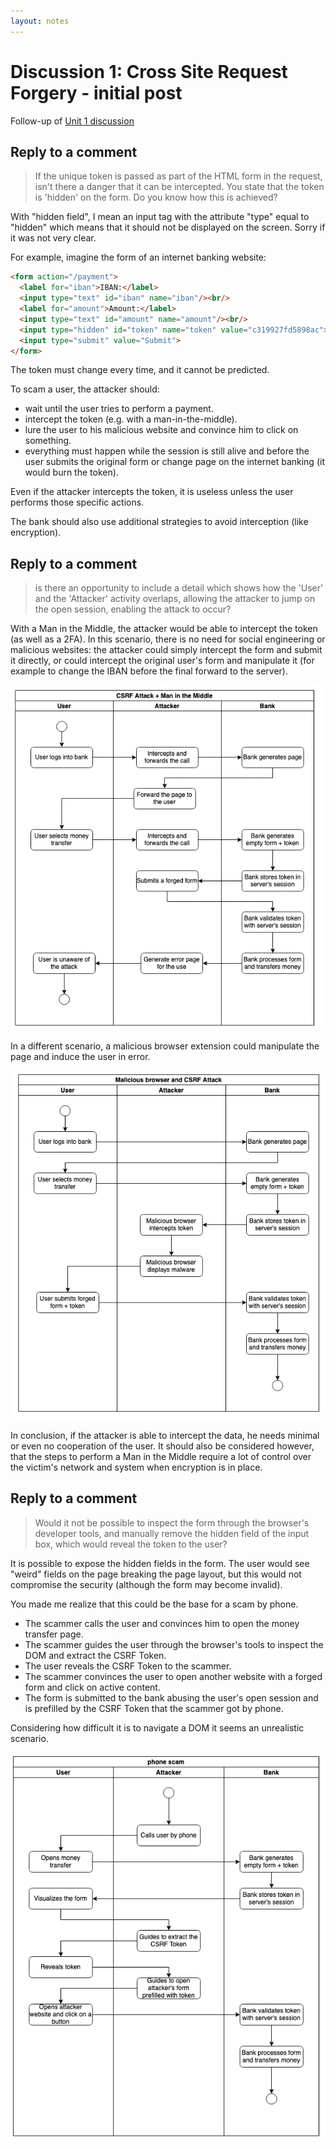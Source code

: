 ```yaml
---
layout: notes
---
```

# Discussion 1: Cross Site Request Forgery - initial post

Follow-up of [Unit 1 discussion](../unit1)

## Reply to a comment

> If the unique token is passed as part of the HTML form in the request, isn't there a danger that it can be intercepted. You state that the token is 'hidden' on the form. Do you know how this is achieved?

With "hidden field", I mean an input tag with the attribute "type" equal to "hidden" which means that it should not be displayed on the screen. Sorry if it was not very clear.

For example, imagine the form of an internet banking website:

```html
<form action="/payment">
  <label for="iban">IBAN:</label>
  <input type="text" id="iban" name="iban"/><br/>
  <label for="amount">Amount:</label>
  <input type="text" id="amount" name="amount"/><br/>
  <input type="hidden" id="token" name="token" value="c319927fd5898ac">
  <input type="submit" value="Submit">
</form>
```

The token must change every time, and it cannot be predicted.

To scam a user, the attacker should:

* wait until the user tries to perform a payment.
* intercept the token (e.g. with a man-in-the-middle).
* lure the user to his malicious website and convince him to click on something.
* everything must happen while the session is still alive and before the user submits the original form or change page on the internet banking (it would burn the token).

Even if the attacker intercepts the token, it is useless unless the user performs those specific actions.

The bank should also use additional strategies to avoid interception (like encryption).

## Reply to a comment

> is there an opportunity to include a detail which shows how the 'User' and the 'Attacker' activity overlaps, allowing the attacker to jump on the open session, enabling the attack to occur?

With a Man in the Middle, the attacker would be able to intercept the token (as well as a 2FA). In this scenario, there is no need for social engineering or malicious websites: the attacker could simply intercept the form and submit it directly, or could intercept the original user's form and manipulate it (for example to change the IBAN before the final forward to the server).

<img src="csrf-attack-1.png" alt="MITM attack" class="img-responsive"/>

In a different scenario, a malicious browser extension could manipulate the page and induce the user in error.

<img src="csrf-attack-2.png" alt="browser attack" class="img-responsive"/>

In conclusion, if the attacker is able to intercept the data, he needs minimal or even no cooperation of the user. It should also be considered however, that the steps to perform a Man in the Middle require a lot of control over the victim's network and system when encryption is in place.

## Reply to a comment

> Would it not be possible to inspect the form through the browser's developer tools, and manually remove the hidden field of the input box, which would reveal the token to the user?

It is possible to expose the hidden fields in the form. The user would see "weird" fields on the page breaking the page layout, but this would not compromise the security (although the form may become invalid).

You made me realize that this could be the base for a scam by phone.

- The scammer calls the user and convinces him to open the money transfer page.
- The scammer guides the user through the browser's tools to inspect the DOM and extract the CSRF Token.
- The user reveals the CSRF Token to the scammer.
- The scammer convinces the user to open another website with a forged form and click on active content.
- The form is submitted to the bank abusing the user's open session and is prefilled by the CSRF Token that the scammer got by phone.

Considering how difficult it is to navigate a DOM it seems an unrealistic scenario.

<img src="csrf-attack-phone.png" alt="phone scam" class="img-responsive"/>
